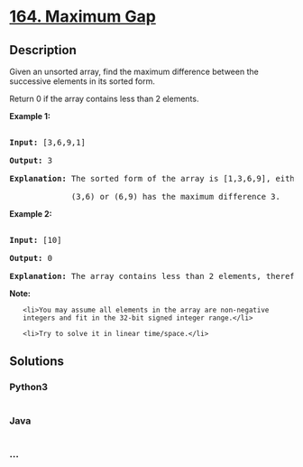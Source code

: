 # [164. Maximum Gap](https://leetcode.com/problems/maximum-gap)

## Description
<p>Given an unsorted array, find the maximum difference between the successive elements in its sorted form.</p>



<p>Return 0 if the array contains less than 2 elements.</p>



<p><strong>Example 1:</strong></p>



<pre>

<strong>Input:</strong> [3,6,9,1]

<strong>Output:</strong> 3

<strong>Explanation:</strong> The sorted form of the array is [1,3,6,9], either

&nbsp;            (3,6) or (6,9) has the maximum difference 3.</pre>



<p><strong>Example 2:</strong></p>



<pre>

<strong>Input:</strong> [10]

<strong>Output:</strong> 0

<strong>Explanation:</strong> The array contains less than 2 elements, therefore return 0.</pre>



<p><b>Note:</b></p>



<ul>

	<li>You may assume all elements in the array are non-negative integers and fit in the 32-bit signed integer range.</li>

	<li>Try to solve it in linear time/space.</li>

</ul>




## Solutions


<!-- tabs:start -->

### **Python3**

```python

```

### **Java**

```java

```

### **...**
```

```

<!-- tabs:end -->